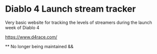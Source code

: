 # Diablo 4 Launch stream tracker

Very basic website for tracking the levels of streamers during the launch week of Diablo 4

https://www.d4race.com/

** No longer being maintained &&
